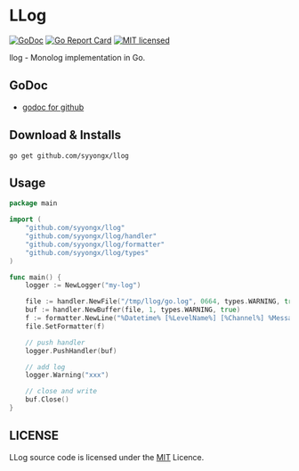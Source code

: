 # LLog

[![GoDoc](https://godoc.org/github.com/syyongx/llog?status.svg)](https://godoc.org/github.com/syyongx/llog)
[![Go Report Card](https://goreportcard.com/badge/github.com/syyongx/llog)](https://goreportcard.com/report/github.com/syyongx/llog)
[![MIT licensed][3]][4]

[3]: https://img.shields.io/badge/license-MIT-blue.svg
[4]: LICENSE

llog - Monolog implementation in Go.

## GoDoc

- [godoc for github](https://godoc.org/github.com/syyongx/llog)

## Download & Installs

```
go get github.com/syyongx/llog
```

## Usage

```go
package main

import (
	"github.com/syyongx/llog"
	"github.com/syyongx/llog/handler"
	"github.com/syyongx/llog/formatter"
	"github.com/syyongx/llog/types"
)

func main() {
	logger := NewLogger("my-log")

	file := handler.NewFile("/tmp/llog/go.log", 0664, types.WARNING, true)
	buf := handler.NewBuffer(file, 1, types.WARNING, true)
	f := formatter.NewLine("%Datetime% [%LevelName%] [%Channel%] %Message%\n", time.RFC3339)
	file.SetFormatter(f)

	// push handler
	logger.PushHandler(buf)

	// add log
	logger.Warning("xxx")

	// close and write
	buf.Close()
}
```

## LICENSE

LLog source code is licensed under the [MIT](LICENSE) Licence.
